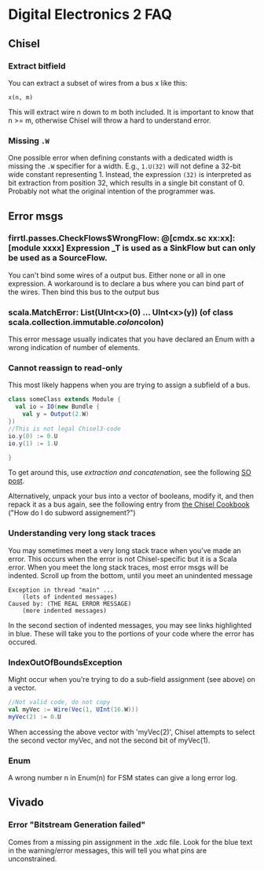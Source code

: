 # Digital Electronics 2 FAQ

## Chisel

### Extract bitfield
You can extract a subset of wires from a bus x like this:  
    
    x(n, m)

This will extract wire n down to m both included. It is important to know that n >= m, otherwise Chisel will throw a hard to understand error.

### Missing ```.W```

One possible error when defining constants with a dedicated width is missing the ```.W```
specifier for a width. E.g., ```1.U(32)``` will not define a 32-bit wide constant representing 1.
Instead, the expression ```(32)``` is interpreted as bit extraction from position 32, which results
in a single bit constant of 0. Probably not what the original intention of the programmer was.


## Error msgs


### firrtl.passes.CheckFlows$WrongFlow:  @[cmdx.sc xx:xx]: [module xxxx]  Expression _T is used as a SinkFlow but can only be used as a SourceFlow.

You can't bind some wires of a output bus. Either none or all in one expression. A workaround is to declare a bus where you can bind part of the wires. Then bind this bus to the output bus

### scala.MatchError: List(UInt\<x\>(0) ... UInt\<x>(y)) (of class scala.collection.immutable.$colon$colon)
This error message usually indicates that you have declared an Enum with a wrong indication of number of elements.

### Cannot reassign to read-only
This most likely happens when you are trying to assign a subfield of a bus.
```scala
class someClass extends Module {
  val io = IO(new Bundle {
    val y = Output(2.W)
})
//This is not legal Chisel3-code
io.y(0) := 0.U
io.y(1) := 1.U

}
```
To get around this, use *extraction and concatenation*, see the following [SO post](https://stackoverflow.com/questions/40950073/chisel-3-assignment-to-bit-range).

Alternatively, unpack your bus into a vector of booleans, modify it, and then repack it as a bus again, see the following entry from [the Chisel Cookbook](https://github.com/freechipsproject/chisel3/wiki/Cookbook#how-do-i-do-subword-assignment-assign-to-some-bits-in-a-uint) ("How do I do subword assignement?")

### Understanding very long stack traces
You may sometimes meet a very long stack trace when you've made an error. This occurs when the error is not Chisel-specific but it is a Scala error. When you meet the long stack traces, most error msgs will be indented. Scroll up from the bottom, until you meet an unindented message
```
Exception in thread "main" ...
    (lots of indented messages)
Caused by: (THE REAL ERROR MESSAGE)
    (more indented messages)
```
In the second section of indented messages, you may see links highlighted in blue. These will take you to the portions of your code where the error has occured.

### IndexOutOfBoundsException
Might occur when you're trying to do a sub-field assignment (see above) on a vector. 
```scala
//Not valid code, do not copy
val myVec := Wire(Vec(1, UInt(16.W)))
myVec(2) := 0.U 
```
When accessing the above vector with 'myVec(2)', Chisel attempts to select the second vector myVec, and not the second bit of myVec(1).

### Enum

A wrong number n in Enum(n) for FSM states can give a long error log.

## Vivado

### Error "Bitstream Generation failed"

Comes from a missing pin assignment in the .xdc file. Look for the blue text in the warning/error messages, this will tell you what pins are unconstrained.


